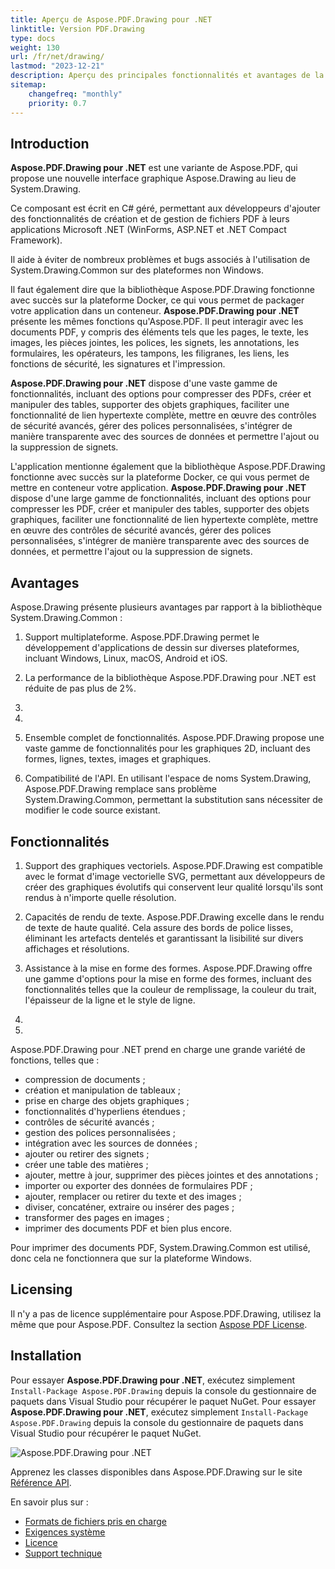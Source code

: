```yaml
---
title: Aperçu de Aspose.PDF.Drawing pour .NET
linktitle: Version PDF.Drawing
type: docs
weight: 130
url: /fr/net/drawing/
lastmod: "2023-12-21"
description: Aperçu des principales fonctionnalités et avantages de la bibliothèque Aspose.PDF.Drawing pour .NET.
sitemap:
    changefreq: "monthly"
    priority: 0.7
---
```


## Introduction

**Aspose.PDF.Drawing pour .NET** est une variante de Aspose.PDF, qui propose une nouvelle interface graphique Aspose.Drawing au lieu de System.Drawing.

Ce composant est écrit en C# géré, permettant aux développeurs d'ajouter des fonctionnalités de création et de gestion de fichiers PDF à leurs applications Microsoft .NET (WinForms, ASP.NET et .NET Compact Framework).

Il aide à éviter de nombreux problèmes et bugs associés à l'utilisation de System.Drawing.Common sur des plateformes non Windows.

Il faut également dire que la bibliothèque Aspose.PDF.Drawing fonctionne avec succès sur la plateforme Docker, ce qui vous permet de packager votre application dans un conteneur.
**Aspose.PDF.Drawing pour .NET** présente les mêmes fonctions qu'Aspose.PDF. Il peut interagir avec les documents PDF, y compris des éléments tels que les pages, le texte, les images, les pièces jointes, les polices, les signets, les annotations, les formulaires, les opérateurs, les tampons, les filigranes, les liens, les fonctions de sécurité, les signatures et l'impression.

**Aspose.PDF.Drawing pour .NET** dispose d'une vaste gamme de fonctionnalités, incluant des options pour compresser des PDFs, créer et manipuler des tables, supporter des objets graphiques, faciliter une fonctionnalité de lien hypertexte complète, mettre en œuvre des contrôles de sécurité avancés, gérer des polices personnalisées, s'intégrer de manière transparente avec des sources de données et permettre l'ajout ou la suppression de signets.

L'application mentionne également que la bibliothèque Aspose.PDF.Drawing fonctionne avec succès sur la plateforme Docker, ce qui vous permet de mettre en conteneur votre application.
**Aspose.PDF.Drawing pour .NET** dispose d'une large gamme de fonctionnalités, incluant des options pour compresser les PDF, créer et manipuler des tables, supporter des objets graphiques, faciliter une fonctionnalité de lien hypertexte complète, mettre en œuvre des contrôles de sécurité avancés, gérer des polices personnalisées, s'intégrer de manière transparente avec des sources de données, et permettre l'ajout ou la suppression de signets.

## Avantages

Aspose.Drawing présente plusieurs avantages par rapport à la bibliothèque System.Drawing.Common :

1. Support multiplateforme. Aspose.PDF.Drawing permet le développement d'applications de dessin sur diverses plateformes, incluant Windows, Linux, macOS, Android et iOS.

1. La performance de la bibliothèque Aspose.PDF.Drawing pour .NET est réduite de pas plus de 2%.

1.
1.

1. Ensemble complet de fonctionnalités. Aspose.PDF.Drawing propose une vaste gamme de fonctionnalités pour les graphiques 2D, incluant des formes, lignes, textes, images et graphiques.

1. Compatibilité de l'API. En utilisant l'espace de noms System.Drawing, Aspose.PDF.Drawing remplace sans problème System.Drawing.Common, permettant la substitution sans nécessiter de modifier le code source existant.

## Fonctionnalités

1. Support des graphiques vectoriels. Aspose.PDF.Drawing est compatible avec le format d'image vectorielle SVG, permettant aux développeurs de créer des graphiques évolutifs qui conservent leur qualité lorsqu'ils sont rendus à n'importe quelle résolution.

1. Capacités de rendu de texte. Aspose.PDF.Drawing excelle dans le rendu de texte de haute qualité. Cela assure des bords de police lisses, éliminant les artefacts dentelés et garantissant la lisibilité sur divers affichages et résolutions.

1. Assistance à la mise en forme des formes. Aspose.PDF.Drawing offre une gamme d'options pour la mise en forme des formes, incluant des fonctionnalités telles que la couleur de remplissage, la couleur du trait, l'épaisseur de la ligne et le style de ligne.

1.
1.

Aspose.PDF.Drawing pour .NET prend en charge une grande variété de fonctions, telles que :

- compression de documents ;
- création et manipulation de tableaux ;
- prise en charge des objets graphiques ;
- fonctionnalités d'hyperliens étendues ;
- contrôles de sécurité avancés ;
- gestion des polices personnalisées ;
- intégration avec les sources de données ;
- ajouter ou retirer des signets ;
- créer une table des matières ;
- ajouter, mettre à jour, supprimer des pièces jointes et des annotations ;
- importer ou exporter des données de formulaires PDF ;
- ajouter, remplacer ou retirer du texte et des images ;
- diviser, concaténer, extraire ou insérer des pages ;
- transformer des pages en images ;
- imprimer des documents PDF et bien plus encore.

Pour imprimer des documents PDF, System.Drawing.Common est utilisé, donc cela ne fonctionnera que sur la plateforme Windows.

## Licensing

Il n'y a pas de licence supplémentaire pour Aspose.PDF.Drawing, utilisez la même que pour Aspose.PDF. Consultez la section [Aspose PDF License](/pdf/fr/net/licensing/).

## Installation

Pour essayer **Aspose.PDF.Drawing pour .NET**, exécutez simplement `Install-Package Aspose.PDF.Drawing` depuis la console du gestionnaire de paquets dans Visual Studio pour récupérer le paquet NuGet.
Pour essayer **Aspose.PDF.Drawing pour .NET**, exécutez simplement `Install-Package Aspose.PDF.Drawing` depuis la console du gestionnaire de paquets dans Visual Studio pour récupérer le paquet NuGet.

![Aspose.PDF.Drawing pour .NET](nuget.png)

Apprenez les classes disponibles dans Aspose.PDF.Drawing sur le site [Référence API](https://reference.aspose.com/pdf/net/aspose.pdf.drawing/).

En savoir plus sur :

- [Formats de fichiers pris en charge](/pdf/fr/net/supported-file-formats/)
- [Exigences système](/pdf/fr/net/system-requirements/)
- [Licence](/pdf/fr/net/licensing/)
- [Support technique](/pdf/fr/net/technical-support/)
